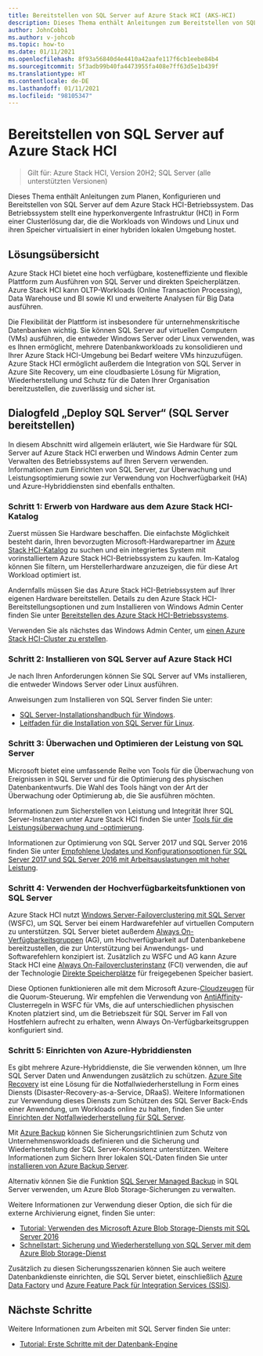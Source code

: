 ```yaml
---
title: Bereitstellen von SQL Server auf Azure Stack HCI (AKS-HCI)
description: Dieses Thema enthält Anleitungen zum Bereitstellen von SQL Server auf Azure Stack HCI.
author: JohnCobb1
ms.author: v-johcob
ms.topic: how-to
ms.date: 01/11/2021
ms.openlocfilehash: 8f93a56840d4e4410a42aafe117f6cb1eebe84b4
ms.sourcegitcommit: 5f3adb99b40fa4473955fa408e7ff63d5e1b439f
ms.translationtype: HT
ms.contentlocale: de-DE
ms.lasthandoff: 01/11/2021
ms.locfileid: "98105347"
---
```

# <a name="deploy-sql-server-on-azure-stack-hci"></a>Bereitstellen von SQL Server auf Azure Stack HCI

>Gilt für: Azure Stack HCI, Version 20H2; SQL Server (alle unterstützten Versionen)

Dieses Thema enthält Anleitungen zum Planen, Konfigurieren und Bereitstellen von SQL Server auf dem Azure Stack HCI-Betriebssystem. Das Betriebssystem stellt eine hyperkonvergente Infrastruktur (HCI) in Form einer Clusterlösung dar, die die Workloads von Windows und Linux und ihren Speicher virtualisiert in einer hybriden lokalen Umgebung hostet.

## <a name="solution-overview"></a>Lösungsübersicht
Azure Stack HCI bietet eine hoch verfügbare, kosteneffiziente und flexible Plattform zum Ausführen von SQL Server und direkten Speicherplätzen. Azure Stack HCI kann OLTP-Workloads (Online Transaction Processing), Data Warehouse und BI sowie KI und erweiterte Analysen für Big Data ausführen.

Die Flexibilität der Plattform ist insbesondere für unternehmenskritische Datenbanken wichtig. Sie können SQL Server auf virtuellen Computern (VMs) ausführen, die entweder Windows Server oder Linux verwenden, was es Ihnen ermöglicht, mehrere Datenbankworkloads zu konsolidieren und Ihrer Azure Stack HCI-Umgebung bei Bedarf weitere VMs hinzuzufügen. Azure Stack HCI ermöglicht außerdem die Integration von SQL Server in Azure Site Recovery, um eine cloudbasierte Lösung für Migration, Wiederherstellung und Schutz für die Daten Ihrer Organisation bereitzustellen, die zuverlässig und sicher ist.

## <a name="deploy-sql-server"></a>Dialogfeld „Deploy SQL Server“ (SQL Server bereitstellen)
In diesem Abschnitt wird allgemein erläutert, wie Sie Hardware für SQL Server auf Azure Stack HCI erwerben und Windows Admin Center zum Verwalten des Betriebssystems auf Ihren Servern verwenden. Informationen zum Einrichten von SQL Server, zur Überwachung und Leistungsoptimierung sowie zur Verwendung von Hochverfügbarkeit (HA) und Azure-Hybriddiensten sind ebenfalls enthalten.

### <a name="step-1-acquire-hardware-from-the-azure-stack-hci-catalog"></a>Schritt 1: Erwerb von Hardware aus dem Azure Stack HCI-Katalog
Zuerst müssen Sie Hardware beschaffen. Die einfachste Möglichkeit besteht darin, Ihren bevorzugten Microsoft-Hardwarepartner im [Azure Stack HCI-Katalog](https://hcicatalog.azurewebsites.net) zu suchen und ein integriertes System mit vorinstalliertem Azure Stack HCI-Betriebssystem zu kaufen. Im-Katalog können Sie filtern, um Herstellerhardware anzuzeigen, die für diese Art Workload optimiert ist.

Andernfalls müssen Sie das Azure Stack HCI-Betriebssystem auf Ihrer eigenen Hardware bereitstellen. Details zu den Azure Stack HCI-Bereitstellungsoptionen und zum Installieren von Windows Admin Center finden Sie unter [Bereitstellen des Azure Stack HCI-Betriebssystems](./operating-system.md).

Verwenden Sie als nächstes das Windows Admin Center, um [einen Azure Stack HCI-Cluster zu erstellen](./create-cluster.md).

### <a name="step-2-install-sql-server-on-azure-stack-hci"></a>Schritt 2: Installieren von SQL Server auf Azure Stack HCI
Je nach Ihren Anforderungen können Sie SQL Server auf VMs installieren, die entweder Windows Server oder Linux ausführen.

Anweisungen zum Installieren von SQL Server finden Sie unter:
- [SQL Server-Installationshandbuch für Windows](https://docs.microsoft.com/sql/database-engine/install-windows/install-sql-server?view=sql-server-ver15&preserve-view=true).
- [Leitfaden für die Installation von SQL Server für Linux](https://docs.microsoft.com/sql/linux/sql-server-linux-setup?view=sql-server-ver15&preserve-view=true).

### <a name="step-3-monitor-and-performance-tune-sql-server"></a>Schritt 3: Überwachen und Optimieren der Leistung von SQL Server
Microsoft bietet eine umfassende Reihe von Tools für die Überwachung von Ereignissen in SQL Server und für die Optimierung des physischen Datenbankentwurfs. Die Wahl des Tools hängt von der Art der Überwachung oder Optimierung ab, die Sie ausführen möchten.

Informationen zum Sicherstellen von Leistung und Integrität Ihrer SQL Server-Instanzen unter Azure Stack HCI finden Sie unter [Tools für die Leistungsüberwachung und -optimierung](https://docs.microsoft.com/sql/relational-databases/performance/performance-monitoring-and-tuning-tools?view=sql-server-ver15&preserve-view=true).

Informationen zur Optimierung von SQL Server 2017 und SQL Server 2016 finden Sie unter [Empfohlene Updates und Konfigurationsoptionen für SQL Server 2017 und SQL Server 2016 mit Arbeitsauslastungen mit hoher Leistung](https://support.microsoft.com/help/4465518/recommended-updates-and-configurations-for-sql-server).

### <a name="step-4-use-sql-server-high-availability-features"></a>Schritt 4: Verwenden der Hochverfügbarkeitsfunktionen von SQL Server
Azure Stack HCI nutzt [Windows Server-Failoverclustering mit SQL Server](https://docs.microsoft.com/sql/sql-server/failover-clusters/windows/windows-server-failover-clustering-wsfc-with-sql-server) (WSFC), um SQL Server bei einem Hardwarefehler auf virtuellen Computern zu unterstützen. SQL Server bietet außerdem [Always On-Verfügbarkeitsgruppen](https://docs.microsoft.com/sql/database-engine/availability-groups/windows/always-on-availability-groups-sql-server) (AG), um Hochverfügbarkeit auf Datenbankebene bereitzustellen, die zur Unterstützung bei Anwendungs- und Softwarefehlern konzipiert ist. Zusätzlich zu WSFC und AG kann Azure Stack HCI eine [Always On-Failoverclusterinstanz](https://docs.microsoft.com/sql/sql-server/failover-clusters/windows/always-on-failover-cluster-instances-sql-server) (FCI) verwenden, die auf der Technologie [Direkte Speicherplätze](/windows-server/storage/storage-spaces/storage-spaces-direct-overview) für freigegebenen Speicher basiert.

Diese Optionen funktionieren alle mit dem Microsoft Azure-[Cloudzeugen](https://docs.microsoft.com/windows-server/failover-clustering/deploy-cloud-witness) für die Quorum-Steuerung. Wir empfehlen die Verwendung von [AntiAffinity](https://docs.microsoft.com/windows-server/failover-clustering/cluster-affinity)-Clusterregeln in WSFC für VMs, die auf unterschiedlichen physischen Knoten platziert sind, um die Betriebszeit für SQL Server im Fall von Hostfehlern aufrecht zu erhalten, wenn Always On-Verfügbarkeitsgruppen konfiguriert sind.

### <a name="step-5-set-up-azure-hybrid-services"></a>Schritt 5: Einrichten von Azure-Hybriddiensten
Es gibt mehrere Azure-Hybriddienste, die Sie verwenden können, um Ihre SQL Server Daten und Anwendungen zusätzlich zu schützen. [Azure Site Recovery](https://azure.microsoft.com/services/site-recovery/) ist eine Lösung für die Notfallwiederherstellung in Form eines Diensts (Disaster-Recovery-as-a-Service, DRaaS). Weitere Informationen zur Verwendung dieses Diensts zum Schützen des SQL Server Back-Ends einer Anwendung, um Workloads online zu halten, finden Sie unter [Einrichten der Notfallwiederherstellung für SQL Server](https://docs.microsoft.com/azure/site-recovery/site-recovery-sql).

Mit [Azure Backup](https://azure.microsoft.com/services/backup/) können Sie Sicherungsrichtlinien zum Schutz von Unternehmensworkloads definieren und die Sicherung und Wiederherstellung der SQL Server-Konsistenz unterstützen. Weitere Informationen zum Sichern Ihrer lokalen SQL-Daten finden Sie unter [installieren von Azure Backup Server](https://docs.microsoft.com/azure/backup/backup-azure-microsoft-azure-backup).

Alternativ können Sie die Funktion [SQL Server Managed Backup](https://docs.microsoft.com/sql/relational-databases/backup-restore/sql-server-managed-backup-to-microsoft-azure?view=sql-server-ver15&preserve-view=true) in SQL Server verwenden, um Azure Blob Storage-Sicherungen zu verwalten.

Weitere Informationen zur Verwendung dieser Option, die sich für die externe Archivierung eignet, finden Sie unter: 

- [Tutorial: Verwenden des Microsoft Azure Blob Storage-Diensts mit SQL Server 2016](https://docs.microsoft.com/sql/relational-databases/tutorial-use-azure-blob-storage-service-with-sql-server-2016?view=sql-server-ver15&preserve-view=true)
- [Schnellstart: Sicherung und Wiederherstellung von SQL Server mit dem Azure Blob Storage-Dienst](https://docs.microsoft.com/sql/relational-databases/tutorial-sql-server-backup-and-restore-to-azure-blob-storage-service?view=sql-server-ver15&tabs=SSMS&preserve-view=true)

Zusätzlich zu diesen Sicherungsszenarien können Sie auch weitere Datenbankdienste einrichten, die SQL Server bietet, einschließlich [Azure Data Factory](https://docs.microsoft.com/azure/machine-learning/team-data-science-process/move-sql-azure-adf) und [Azure Feature Pack für Integration Services (SSIS)](https://docs.microsoft.com/sql/integration-services/azure-feature-pack-for-integration-services-ssis?view=sql-server-ver15&preserve-view=true).

## <a name="next-steps"></a>Nächste Schritte
Weitere Informationen zum Arbeiten mit SQL Server finden Sie unter:
- [Tutorial: Erste Schritte mit der Datenbank-Engine](https://docs.microsoft.com/sql/relational-databases/tutorial-getting-started-with-the-database-engine?view=sql-server-ver15&preserve-view=true)
